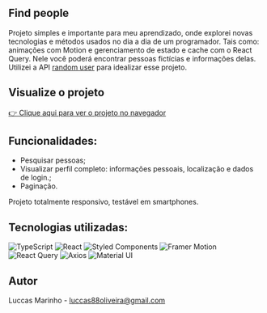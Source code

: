 ## Find people

Projeto simples e importante para meu aprendizado, onde explorei novas tecnologias e métodos usados no dia a dia de um programador. Tais como: animações com Motion e gerenciamento de estado e cache com o React Query. Nele você poderá encontrar pessoas fictícias e informações delas. Utilizei a API [random user](https://randomuser.me/) para idealizar esse projeto.


## Visualize o projeto


[👉 Clique aqui para ver o projeto no navegador](https://react-find-people.vercel.app/)

## Funcionalidades:
- Pesquisar pessoas;
- Visualizar perfil completo: informações pessoais, localização e dados de login.;
- Paginação.

Projeto totalmente responsivo, testável em smartphones.

## Tecnologias utilizadas:
![TypeScript](https://img.shields.io/badge/TypeScript-3178C6?style=for-the-badge&logo=typescript&logoColor=white)
![React](https://img.shields.io/badge/React-61DAFB?style=for-the-badge&logo=react&logoColor=black)
![Styled Components](https://img.shields.io/badge/Styled_Components-DB7093?style=for-the-badge&logo=styled-components&logoColor=white)
![Framer Motion](https://img.shields.io/badge/Framer_Motion-0055FF?style=for-the-badge&logo=framer&logoColor=white)
![React Query](https://img.shields.io/badge/React_Query-FF4154?style=for-the-badge&logo=react-query&logoColor=white)
![Axios](https://img.shields.io/badge/Axios-5A29E4?style=for-the-badge&logo=axios&logoColor=white)
![Material UI](https://img.shields.io/badge/Material_UI-007FFF?style=for-the-badge&logo=material-ui&logoColor=white)


## Autor 
Luccas Marinho - luccas88oliveira@gmail.com
